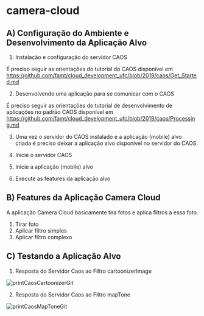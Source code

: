 # camera-cloud

## A) Configuração do Ambiente e Desenvolvimento da Aplicação Alvo

1. Instalação e configuração do servidor CAOS

É preciso seguir as orientações do tutorial do CAOS disponível em https://github.com/famt/cloud_development_ufc/blob/2019/caos/Get_Started.md

2. Desenvolvendo uma aplicação para se comunicar com o CAOS 

É preciso seguir as orientações do tutorial de desenvolvimento de aplicações no padrão CAOS disponível em https://github.com/famt/cloud_development_ufc/blob/2019/caos/Processing.md

3. Uma vez o servidor do CAOS instalado e a aplicação (mobile) alvo criada é preciso deixar a aplicação alvo disponível no servidor do CAOS. 

4. Inicie o servidor CAOS

5. Inicie a aplicação (mobile) alvo

6. Execute as features da aplicação alvo


## B) Features da Aplicação Camera Cloud

A aplicação Camera Cloud basicamente tira fotos e aplica filtros a essa foto. 

1. Tirar foto
2. Aplicar filtro simples
3. Aplicar filtro complexo

## C) Testando a Aplicação Alvo

1. Resposta do Servidor Caos ao Filtro cartoonizerImage

![printCaosCartoonizerGit](https://user-images.githubusercontent.com/3067971/59472171-fc4df100-8e13-11e9-8399-58d08b7fb6c5.png)

2. Resposta do Servidor Caos ao Filtro mapTone

![printCaosMapToneGit](https://user-images.githubusercontent.com/3067971/59472172-fc4df100-8e13-11e9-9e6d-29cf07f844d5.png)
